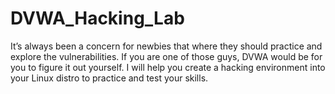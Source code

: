# DVWA_Hacking_Lab
It’s always been a concern for newbies that where they should practice and explore the vulnerabilities. If you are one of those guys, DVWA would be for you to figure it out yourself. I will help you create a hacking environment into your Linux distro to practice and test your skills.
